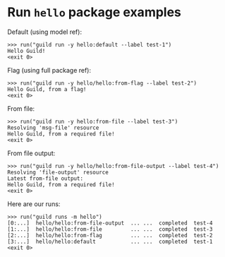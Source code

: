 # Run `hello` package examples

Default (using model ref):

    >>> run("guild run -y hello:default --label test-1")
    Hello Guild!
    <exit 0>

Flag (using full package ref):

    >>> run("guild run -y hello/hello:from-flag --label test-2")
    Hello Guild, from a flag!
    <exit 0>

From file:

    >>> run("guild run -y hello:from-file --label test-3")
    Resolving 'msg-file' resource
    Hello Guild, from a required file!
    <exit 0>

From file output:

    >>> run("guild run -y hello/hello:from-file-output --label test-4")
    Resolving 'file-output' resource
    Latest from-file output:
    Hello Guild, from a required file!
    <exit 0>

Here are our runs:

    >>> run("guild runs -m hello")
    [0:...]  hello/hello:from-file-output  ... ...  completed  test-4
    [1:...]  hello/hello:from-file         ... ...  completed  test-3
    [2:...]  hello/hello:from-flag         ... ...  completed  test-2
    [3:...]  hello/hello:default           ... ...  completed  test-1
    <exit 0>
